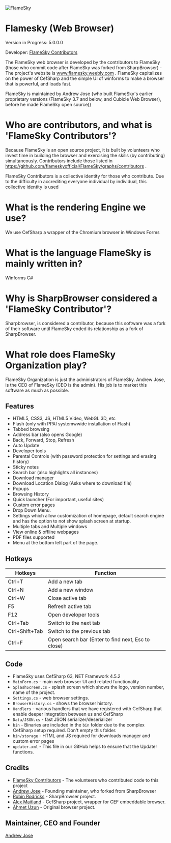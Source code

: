 ![FlameSky](http://flamesky.weebly.com/uploads/1/4/5/8/14581514/editor/rounded-cornersflskynoshadow.png)


# Flamesky (Web Browser)

Version in Progress: 5.0.0.0

Developer: [FlameSky Contributors](https://github.com/flameskyofficial/FlameSky/graphs/contributors)


The FlameSky web browser is developed by the contributors to FlameSky (those who commit code after FlameSky was forked from SharpBrowser) - The project's website is www.flamesky.weebly.com .    FlameSky capitalizes on the power of CefSharp and the simple UI of winforms to make a browser that is powerful, and loads fast. 



FlameSky is maintained by Andrew Jose {who built FlameSky's earlier  proprietary versions (FlameSky 3.7 and below, and Cubicle Web Browser), before he made FlameSky open source)}

# Who are contributors, and what is 'FlameSky Contributors'?
Because FlameSky is an open source project, it is built by volunteers who invest time in building the browser and exercising the skills (by contributing) simultaneously. Contributors include those listed in https://github.com/flameskyofficial/FlameSky/graphs/contributors . 

FlameSky Contributors is a collective identity for those who contribute. Due to the difficulty in accrediting everyone individual by individual, this collective identity is used

# What is the rendering Engine we use?
We use CefSharp a wrapper of the Chromium browser in Windows Forms

# What is the language FlameSky is mainly written in?
Winforms C#

# Why is SharpBrowser considered a 'FlameSky Contributor'?

Sharpbrowser, is considered a contributor, because this software was a fork of their software until FlameSky ended its relationship as a fork of SharpBrowser.


# What role does FlameSky Organization play?
FlameSky Organization is just the administrators of FlameSky. Andrew Jose, is the CEO of FlameSky (CEO is the admin). His job is to market this software as much as possible.

## Features

- HTML5, CSS3, JS, HTML5 Video, WebGL 3D, etc
- Flash (only with PPAI systemwwide installation of Flash)
- Tabbed browsing
- Address bar (also opens Google)
- Back, Forward, Stop, Refresh
- Auto Update 
- Developer tools
- Parental Controls (with password protection for settings and erasing history)
- Sticky notes
- Search bar (also highlights all instances)
- Download manager
- Download Location Dialog (Asks where to download file)
- Popups
- Browsing History
- Quick launcher (For important, useful sites)
- Custom error pages
- Drop Down Menu.
- Settings which allow customization of homepage, default search engine and has the option to not show splash screen at startup.
- Multiple tabs and Multiple windows
- View online & offline webpages
- PDF files supported
- Menu at the bottom left part of the page.

## Hotkeys

Hotkeys | Function
------------ | -------------
Ctrl+T		| Add a new tab
Ctrl+N		| Add a new window
Ctrl+W		| Close active tab
F5			| Refresh active tab
F12			| Open developer tools
Ctrl+Tab	| Switch to the next tab
Ctrl+Shift+Tab	| Switch to the previous tab
Ctrl+F		| Open search bar (Enter to find next, Esc to close)

## Code

- FlameSky uses CefSharp 63, NET Framework 4.5.2
- `MainForm.cs` - main web browser UI and related functionality
- `SplashScreen.cs` - splash screen which shows the logo, version number, name of the project.
- `Settings.cs` - web browser settings.
- `BrowserHistory.cs` - shows the browser history.
- `Handlers` - various handlers that we have registered with CefSharp that enable deeper integration between us and CefSharp
- `Data/JSON.cs` - fast JSON serializer/deserializer
- `bin` - Binaries are included in the `bin` folder due to the complex CefSharp setup required. Don't empty this folder.
- `bin/storage` - HTML and JS required for downloads manager and custom error pages
- `updater.xml` - This file in our GitHub helps to ensure that the Updater functions.

## Credits
- [FlameSky Contributors](https://github.com/flameskyofficial/FlameSky/graphs/contributors) - The volunteers who contributed code to this project
- [Andrew Jose](https://github.com/andrewjoseofficial) - Founding maintainer, who forked from SharpBrowser
- [Robin Rodricks](https://github.com/robinrodricks) - SharpBrowser project.
- [Alex Maitland](https://github.com/amaitland) - CefSharp project, wrapper for CEF embeddable browser.
- [Ahmet Uzun](https://github.com/postacik) - Original browser project.

## Maintainer, CEO and Founder
[Andrew Jose](https://github.com/andrewjoseofficial)


